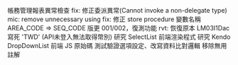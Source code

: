帳務管理報表異常檢查
fix: 修正委派異常(Cannot invoke a non-delegate type)
mic: remove unnecessary using
fix: 修正 store procedure 變數名稱 AREA_CODE => SEQ_CODE
版更 001/002，復測功能
rvt: 恢復原本 LM03I1Dac 寫死 'TWD' (API未登入無法取得幣別)
研究 SelectList 前端渲染程式
研究 Kendo DropDownList 前端 JS 原始碼
測試驗證選項設定、改寫資料比對邏輯
移除無用註解